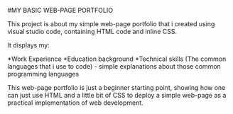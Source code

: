 #MY BASIC WEB-PAGE PORTFOLIO

This project is about my simple web-page portfolio that i created using visual studio code, containing HTML code and inline CSS.

It displays my:

*Work Experience
*Education background
*Technical skills (The common languages that i use to code) - simple explanations about those common programming languages

This web-page portfolio is just a beginner starting point, showing how one can just use HTML and a little bit of CSS to deploy a simple web-page as
a practical implementation of web development.
